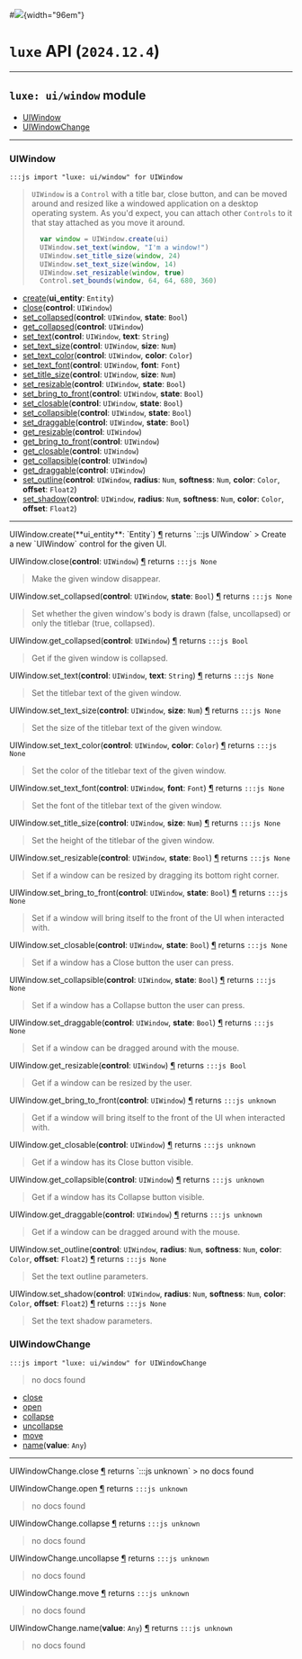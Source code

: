#![](../../../../../../images/luxe-dark.svg){width="96em"}

# `luxe` API (`2024.12.4`)  


---

## `luxe: ui/window` module

- [UIWindow](#uiwindow)   
- [UIWindowChange](#uiwindowchange)   

---

### UIWindow
`:::js import "luxe: ui/window" for UIWindow`
> `UIWindow` is a `Control` with a title bar, close button, and can be moved around 
> and resized like a windowed application on a desktop operating system. As you'd expect,
> you can attach other `Controls` to it that stay attached as you move it around.
> 
> ```js
>   var window = UIWindow.create(ui)
>   UIWindow.set_text(window, "I'm a window!")
>   UIWindow.set_title_size(window, 24)
>   UIWindow.set_text_size(window, 14)
>   UIWindow.set_resizable(window, true)
>   Control.set_bounds(window, 64, 64, 680, 360)
> ```

- [create](#UIWindow.create)(**ui_entity**: `Entity`)
- [close](#UIWindow.close)(**control**: `UIWindow`)
- [set_collapsed](#UIWindow.set_collapsed+2)(**control**: `UIWindow`, **state**: `Bool`)
- [get_collapsed](#UIWindow.get_collapsed)(**control**: `UIWindow`)
- [set_text](#UIWindow.set_text+2)(**control**: `UIWindow`, **text**: `String`)
- [set_text_size](#UIWindow.set_text_size+2)(**control**: `UIWindow`, **size**: `Num`)
- [set_text_color](#UIWindow.set_text_color+2)(**control**: `UIWindow`, **color**: `Color`)
- [set_text_font](#UIWindow.set_text_font+2)(**control**: `UIWindow`, **font**: `Font`)
- [set_title_size](#UIWindow.set_title_size+2)(**control**: `UIWindow`, **size**: `Num`)
- [set_resizable](#UIWindow.set_resizable+2)(**control**: `UIWindow`, **state**: `Bool`)
- [set_bring_to_front](#UIWindow.set_bring_to_front+2)(**control**: `UIWindow`, **state**: `Bool`)
- [set_closable](#UIWindow.set_closable+2)(**control**: `UIWindow`, **state**: `Bool`)
- [set_collapsible](#UIWindow.set_collapsible+2)(**control**: `UIWindow`, **state**: `Bool`)
- [set_draggable](#UIWindow.set_draggable+2)(**control**: `UIWindow`, **state**: `Bool`)
- [get_resizable](#UIWindow.get_resizable)(**control**: `UIWindow`)
- [get_bring_to_front](#UIWindow.get_bring_to_front)(**control**: `UIWindow`)
- [get_closable](#UIWindow.get_closable)(**control**: `UIWindow`)
- [get_collapsible](#UIWindow.get_collapsible)(**control**: `UIWindow`)
- [get_draggable](#UIWindow.get_draggable)(**control**: `UIWindow`)
- [set_outline](#UIWindow.set_outline+5)(**control**: `UIWindow`, **radius**: `Num`, **softness**: `Num`, **color**: `Color`, **offset**: `Float2`)
- [set_shadow](#UIWindow.set_shadow+5)(**control**: `UIWindow`, **radius**: `Num`, **softness**: `Num`, **color**: `Color`, **offset**: `Float2`)

<hr/>
<endpoint module="luxe: ui/window" class="UIWindow" signature="create(ui_entity : Entity)"></endpoint>
<signature id="UIWindow.create">UIWindow.create(**ui_entity**: `Entity`)
<a class="headerlink" href="#UIWindow.create" title="Permanent link">¶</a></signature>
<span class='api_ret'>returns</span> `:::js UIWindow`
> Create a new `UIWindow` control for the given UI.   

<endpoint module="luxe: ui/window" class="UIWindow" signature="close(control : UIWindow)"></endpoint>
<signature id="UIWindow.close">UIWindow.close(**control**: `UIWindow`)
<a class="headerlink" href="#UIWindow.close" title="Permanent link">¶</a></signature>
<span class='api_ret'>returns</span> `:::js None`
> Make the given window disappear.   

<endpoint module="luxe: ui/window" class="UIWindow" signature="set_collapsed(control : UIWindow, state : Bool)"></endpoint>
<signature id="UIWindow.set_collapsed+2">UIWindow.set_collapsed(**control**: `UIWindow`, **state**: `Bool`)
<a class="headerlink" href="#UIWindow.set_collapsed+2" title="Permanent link">¶</a></signature>
<span class='api_ret'>returns</span> `:::js None`
> Set whether the given window's body is drawn (false, uncollapsed) or only the titlebar (true, collapsed).   

<endpoint module="luxe: ui/window" class="UIWindow" signature="get_collapsed(control : UIWindow)"></endpoint>
<signature id="UIWindow.get_collapsed">UIWindow.get_collapsed(**control**: `UIWindow`)
<a class="headerlink" href="#UIWindow.get_collapsed" title="Permanent link">¶</a></signature>
<span class='api_ret'>returns</span> `:::js Bool`
> Get if the given window is collapsed.   

<endpoint module="luxe: ui/window" class="UIWindow" signature="set_text(control : UIWindow, text : String)"></endpoint>
<signature id="UIWindow.set_text+2">UIWindow.set_text(**control**: `UIWindow`, **text**: `String`)
<a class="headerlink" href="#UIWindow.set_text+2" title="Permanent link">¶</a></signature>
<span class='api_ret'>returns</span> `:::js None`
> Set the titlebar text of the given window.   

<endpoint module="luxe: ui/window" class="UIWindow" signature="set_text_size(control : UIWindow, size : Num)"></endpoint>
<signature id="UIWindow.set_text_size+2">UIWindow.set_text_size(**control**: `UIWindow`, **size**: `Num`)
<a class="headerlink" href="#UIWindow.set_text_size+2" title="Permanent link">¶</a></signature>
<span class='api_ret'>returns</span> `:::js None`
> Set the size of the titlebar text of the given window.   

<endpoint module="luxe: ui/window" class="UIWindow" signature="set_text_color(control : UIWindow, color : Color)"></endpoint>
<signature id="UIWindow.set_text_color+2">UIWindow.set_text_color(**control**: `UIWindow`, **color**: `Color`)
<a class="headerlink" href="#UIWindow.set_text_color+2" title="Permanent link">¶</a></signature>
<span class='api_ret'>returns</span> `:::js None`
> Set the color of the titlebar text of the given window.   

<endpoint module="luxe: ui/window" class="UIWindow" signature="set_text_font(control : UIWindow, font : Font)"></endpoint>
<signature id="UIWindow.set_text_font+2">UIWindow.set_text_font(**control**: `UIWindow`, **font**: `Font`)
<a class="headerlink" href="#UIWindow.set_text_font+2" title="Permanent link">¶</a></signature>
<span class='api_ret'>returns</span> `:::js None`
> Set the font of the titlebar text of the given window.   

<endpoint module="luxe: ui/window" class="UIWindow" signature="set_title_size(control : UIWindow, size : Num)"></endpoint>
<signature id="UIWindow.set_title_size+2">UIWindow.set_title_size(**control**: `UIWindow`, **size**: `Num`)
<a class="headerlink" href="#UIWindow.set_title_size+2" title="Permanent link">¶</a></signature>
<span class='api_ret'>returns</span> `:::js None`
> Set the height of the titlebar of the given window.   

<endpoint module="luxe: ui/window" class="UIWindow" signature="set_resizable(control : UIWindow, state : Bool)"></endpoint>
<signature id="UIWindow.set_resizable+2">UIWindow.set_resizable(**control**: `UIWindow`, **state**: `Bool`)
<a class="headerlink" href="#UIWindow.set_resizable+2" title="Permanent link">¶</a></signature>
<span class='api_ret'>returns</span> `:::js None`
> Set if a window can be resized by dragging its bottom right corner.   

<endpoint module="luxe: ui/window" class="UIWindow" signature="set_bring_to_front(control : UIWindow, state : Bool)"></endpoint>
<signature id="UIWindow.set_bring_to_front+2">UIWindow.set_bring_to_front(**control**: `UIWindow`, **state**: `Bool`)
<a class="headerlink" href="#UIWindow.set_bring_to_front+2" title="Permanent link">¶</a></signature>
<span class='api_ret'>returns</span> `:::js None`
> Set if a window will bring itself to the front of the UI when interacted with.   

<endpoint module="luxe: ui/window" class="UIWindow" signature="set_closable(control : UIWindow, state : Bool)"></endpoint>
<signature id="UIWindow.set_closable+2">UIWindow.set_closable(**control**: `UIWindow`, **state**: `Bool`)
<a class="headerlink" href="#UIWindow.set_closable+2" title="Permanent link">¶</a></signature>
<span class='api_ret'>returns</span> `:::js None`
> Set if a window has a Close button the user can press.   

<endpoint module="luxe: ui/window" class="UIWindow" signature="set_collapsible(control : UIWindow, state : Bool)"></endpoint>
<signature id="UIWindow.set_collapsible+2">UIWindow.set_collapsible(**control**: `UIWindow`, **state**: `Bool`)
<a class="headerlink" href="#UIWindow.set_collapsible+2" title="Permanent link">¶</a></signature>
<span class='api_ret'>returns</span> `:::js None`
> Set if a window has a Collapse button the user can press.   

<endpoint module="luxe: ui/window" class="UIWindow" signature="set_draggable(control : UIWindow, state : Bool)"></endpoint>
<signature id="UIWindow.set_draggable+2">UIWindow.set_draggable(**control**: `UIWindow`, **state**: `Bool`)
<a class="headerlink" href="#UIWindow.set_draggable+2" title="Permanent link">¶</a></signature>
<span class='api_ret'>returns</span> `:::js None`
> Set if a window can be dragged around with the mouse.   

<endpoint module="luxe: ui/window" class="UIWindow" signature="get_resizable(control : UIWindow)"></endpoint>
<signature id="UIWindow.get_resizable">UIWindow.get_resizable(**control**: `UIWindow`)
<a class="headerlink" href="#UIWindow.get_resizable" title="Permanent link">¶</a></signature>
<span class='api_ret'>returns</span> `:::js Bool`
> Get if a window can be resized by the user.   

<endpoint module="luxe: ui/window" class="UIWindow" signature="get_bring_to_front(control : UIWindow)"></endpoint>
<signature id="UIWindow.get_bring_to_front">UIWindow.get_bring_to_front(**control**: `UIWindow`)
<a class="headerlink" href="#UIWindow.get_bring_to_front" title="Permanent link">¶</a></signature>
<span class='api_ret'>returns</span> `:::js unknown`
> Get if a window will bring itself to the front of the UI when interacted with.   

<endpoint module="luxe: ui/window" class="UIWindow" signature="get_closable(control : UIWindow)"></endpoint>
<signature id="UIWindow.get_closable">UIWindow.get_closable(**control**: `UIWindow`)
<a class="headerlink" href="#UIWindow.get_closable" title="Permanent link">¶</a></signature>
<span class='api_ret'>returns</span> `:::js unknown`
> Get if a window has its Close button visible.   

<endpoint module="luxe: ui/window" class="UIWindow" signature="get_collapsible(control : UIWindow)"></endpoint>
<signature id="UIWindow.get_collapsible">UIWindow.get_collapsible(**control**: `UIWindow`)
<a class="headerlink" href="#UIWindow.get_collapsible" title="Permanent link">¶</a></signature>
<span class='api_ret'>returns</span> `:::js unknown`
> Get if a window has its Collapse button visible.   

<endpoint module="luxe: ui/window" class="UIWindow" signature="get_draggable(control : UIWindow)"></endpoint>
<signature id="UIWindow.get_draggable">UIWindow.get_draggable(**control**: `UIWindow`)
<a class="headerlink" href="#UIWindow.get_draggable" title="Permanent link">¶</a></signature>
<span class='api_ret'>returns</span> `:::js unknown`
> Get if a window can be dragged around with the mouse.   

<endpoint module="luxe: ui/window" class="UIWindow" signature="set_outline(control : UIWindow, radius : Num, softness : Num, color : Color, offset : Float2)"></endpoint>
<signature id="UIWindow.set_outline+5">UIWindow.set_outline(**control**: `UIWindow`, **radius**: `Num`, **softness**: `Num`, **color**: `Color`, **offset**: `Float2`)
<a class="headerlink" href="#UIWindow.set_outline+5" title="Permanent link">¶</a></signature>
<span class='api_ret'>returns</span> `:::js None`
> Set the text outline parameters.   

<endpoint module="luxe: ui/window" class="UIWindow" signature="set_shadow(control : UIWindow, radius : Num, softness : Num, color : Color, offset : Float2)"></endpoint>
<signature id="UIWindow.set_shadow+5">UIWindow.set_shadow(**control**: `UIWindow`, **radius**: `Num`, **softness**: `Num`, **color**: `Color`, **offset**: `Float2`)
<a class="headerlink" href="#UIWindow.set_shadow+5" title="Permanent link">¶</a></signature>
<span class='api_ret'>returns</span> `:::js None`
> Set the text shadow parameters.   

### UIWindowChange
`:::js import "luxe: ui/window" for UIWindowChange`
> no docs found

- [close](#UIWindowChange.close)
- [open](#UIWindowChange.open)
- [collapse](#UIWindowChange.collapse)
- [uncollapse](#UIWindowChange.uncollapse)
- [move](#UIWindowChange.move)
- [name](#UIWindowChange.name)(**value**: `Any`)

<hr/>
<endpoint module="luxe: ui/window" class="UIWindowChange" signature="close"></endpoint>
<signature id="UIWindowChange.close">UIWindowChange.close
<a class="headerlink" href="#UIWindowChange.close" title="Permanent link">¶</a></signature>
<span class='api_ret'>returns</span> `:::js unknown`
> no docs found   

<endpoint module="luxe: ui/window" class="UIWindowChange" signature="open"></endpoint>
<signature id="UIWindowChange.open">UIWindowChange.open
<a class="headerlink" href="#UIWindowChange.open" title="Permanent link">¶</a></signature>
<span class='api_ret'>returns</span> `:::js unknown`
> no docs found   

<endpoint module="luxe: ui/window" class="UIWindowChange" signature="collapse"></endpoint>
<signature id="UIWindowChange.collapse">UIWindowChange.collapse
<a class="headerlink" href="#UIWindowChange.collapse" title="Permanent link">¶</a></signature>
<span class='api_ret'>returns</span> `:::js unknown`
> no docs found   

<endpoint module="luxe: ui/window" class="UIWindowChange" signature="uncollapse"></endpoint>
<signature id="UIWindowChange.uncollapse">UIWindowChange.uncollapse
<a class="headerlink" href="#UIWindowChange.uncollapse" title="Permanent link">¶</a></signature>
<span class='api_ret'>returns</span> `:::js unknown`
> no docs found   

<endpoint module="luxe: ui/window" class="UIWindowChange" signature="move"></endpoint>
<signature id="UIWindowChange.move">UIWindowChange.move
<a class="headerlink" href="#UIWindowChange.move" title="Permanent link">¶</a></signature>
<span class='api_ret'>returns</span> `:::js unknown`
> no docs found   

<endpoint module="luxe: ui/window" class="UIWindowChange" signature="name(value : Any)"></endpoint>
<signature id="UIWindowChange.name">UIWindowChange.name(**value**: `Any`)
<a class="headerlink" href="#UIWindowChange.name" title="Permanent link">¶</a></signature>
<span class='api_ret'>returns</span> `:::js unknown`
> no docs found   

